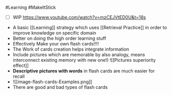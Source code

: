 #Learning #MakeItStick 
- [ ] WIP  https://www.youtube.com/watch?v=mzCEJVtED0U&t=18s
- A basic [[Learning]] strategy which uses [[Retrieval Practice]] in order to improve knowledge on specific domain
- Better on doing the high order learning stuff
- Effectively Make your own flash cards!!!!
- The Work of cards creation helps integrate information
- Include pictures which are memorable by also analogy, means interconnect existing memory with new one!) ![[Pictures superiority effect]]
- **Descriptive pictures with words** in flash cards are much easier for recall
- ![[image-flash-cards-Examples.png]]
- There are good and bad types of flash cards
